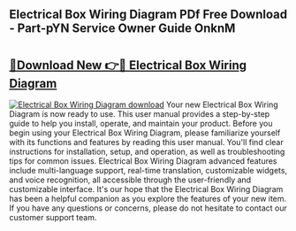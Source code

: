 ## Electrical Box Wiring Diagram PDf Free Download - Part-pYN Service Owner Guide OnknM

# <h2><a href="http://dfobujn.blite.top/?on=Electrical+Box+Wiring+Diagram">🔗Download New 👉🔴 Electrical Box Wiring Diagram</a></h2>

[![Electrical Box Wiring Diagram download](https://i.imgur.com/lujVjoI.png)](http://dfobujn.blite.top/?on=Electrical+Box+Wiring+Diagram)
Your new Electrical Box Wiring Diagram is now ready to use. This user manual provides a step-by-step guide to help you install, operate, and maintain your product. Before you begin using your Electrical Box Wiring Diagram, please familiarize yourself with its functions and features by reading this user manual. You'll find clear instructions for installation, setup, and operation, as well as troubleshooting tips for common issues. Electrical Box Wiring Diagram advanced features include multi-language support, real-time translation, customizable widgets, and voice recognition, all accessible through the user-friendly and customizable interface. It's our hope that the Electrical Box Wiring Diagram has been a helpful companion as you explore the features of your new item. If you have any questions or concerns, please do not hesitate to contact our customer support team.
